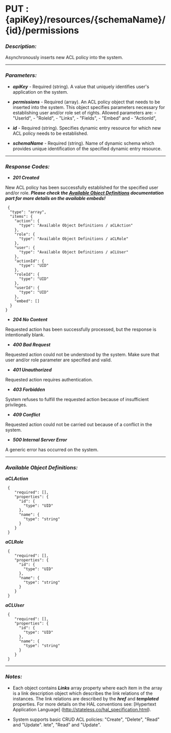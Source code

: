 
# PUT : {apiKey}/resources/{schemaName}/{id}/permissions 

### *Description:* 
Asynchronously inserts new ACL policy into the system. 



* * *
### *Parameters:*


- ***apiKey*** - Required (string). A value that uniquely identifies user&#39;s application on the system. 


- ***permissions*** - Required (array). An ACL policy object that needs to be inserted into the system. This object specifies parameters necessary
            for establishing user and/or role set of rights. Allowed parameters are:
            - &quot;UserId&quot;,
            - &quot;RoleId&quot;,
            - &quot;Links&quot;,
            - &quot;Fields&quot;,
            - &quot;Embed&quot; and
            - &quot;ActionId&quot;, 


- ***id*** - Required (string). Specifies dynamic entry resource for which new ACL policy needs to be established. 


- ***schemaName*** - Required (string). Name of dynamic schema which provides unique identification of the specified dynamic entry resource. 


* * *
### *Response Codes:*


- ***201  Created*** 

 New ACL policy has been successfully established for the specified user and/or role. 
 ***Please check the [Available Object Definitions](#available-object-definitions) documentation part for more details on the available embeds!*** 

```
 {
  "type": "array",
  "items": {
    "action": {
      "type": "Available Object Definitions / aCLAction"
    },
    "role": {
      "type": "Available Object Definitions / aCLRole"
    },
    "user": {
      "type": "Available Object Definitions / aCLUser"
    },
    "actionId": {
      "type": "UID"
    },
    "roleId": {
      "type": "UID"
    },
    "userId": {
      "type": "UID"
    },
    "embed": []
  }
} 

```

- ***204  No Content*** 

 Requested action has been successfully processed, but the response is intentionally blank. 


- ***400  Bad Request*** 

 Requested action could not be understood by the system. Make sure that user and/or role parameter are specified and valid. 


- ***401  Unauthorized*** 

 Requested action requires authentication. 


- ***403  Forbidden*** 

 System refuses to fulfill the requested action because of insufficient privileges. 


- ***409  Conflict*** 

 Requested action could not be carried out because of a conflict in the system. 


- ***500  Internal Server Error*** 

 A generic error has occurred on the system. 



* * *
### *Available Object Definitions:*

***aCLAction***

```
 {
    "required": [],
    "properties": {
      "id": {
        "type": "UID"
      },
      "name": {
        "type": "string"
      }
    }
 }
```
***aCLRole***

```
 {
    "required": [],
    "properties": {
      "id": {
        "type": "UID"
      },
      "name": {
        "type": "string"
      }
    }
 }
```
***aCLUser***

```
 {
    "required": [],
    "properties": {
      "id": {
        "type": "UID"
      },
      "name": {
        "type": "string"
      }
    }
 }
```
* * *
### *Notes:* 
- Each object contains ***Links*** array property where each item in the array is a link description object which describes the link relations of the instances. The link relations are described by the ***href*** and ***templated*** properties. For more details on the HAL conventions see: [Hypertext Application Language] (http://stateless.co/hal_specification.html).

-  System supports basic CRUD ACL policies: "Create", "Delete", "Read" and "Update". 
lete", "Read" and "Update". 
